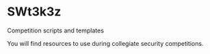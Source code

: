 # SWt3k3z
Competition scripts and templates

You will find resources to use during collegiate security competitions.
